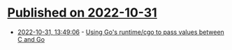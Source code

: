 # [Published on 2022-10-31](index.md)

* [2022-10-31, 13:49:06](https://lobste.rs/s/dgeg42/using_go_s_runtime_cgo_pass_values_between) - [Using Go's runtime/cgo to pass values between C and Go](https://www.arsenm.dev/blog/runtime-cgo/)
